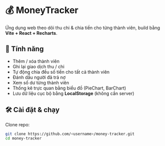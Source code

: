 # 💰 MoneyTracker

Ứng dụng web theo dõi thu chi & chia tiền cho từng thành viên, build bằng **Vite + React + Recharts**.

## 🚀 Tính năng
- Thêm / xóa thành viên
- Ghi lại giao dịch thu / chi
- Tự động chia đều số tiền cho tất cả thành viên
- Đánh dấu người đã trả nợ
- Xem số dư từng thành viên
- Thống kê trực quan bằng biểu đồ (PieChart, BarChart)
- Lưu dữ liệu cục bộ bằng **LocalStorage** (không cần server)

## 🛠️ Cài đặt & chạy
Clone repo:
```bash
git clone https://github.com/<username>/money-tracker.git
cd money-tracker

